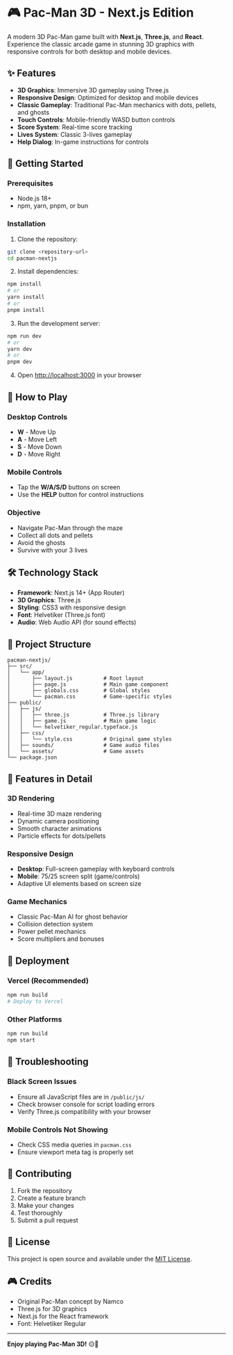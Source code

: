 # 🎮 Pac-Man 3D - Next.js Edition

A modern 3D Pac-Man game built with **Next.js**, **Three.js**, and **React**. Experience the classic arcade game in stunning 3D graphics with responsive controls for both desktop and mobile devices.

## ✨ Features

- **3D Graphics**: Immersive 3D gameplay using Three.js
- **Responsive Design**: Optimized for desktop and mobile devices
- **Classic Gameplay**: Traditional Pac-Man mechanics with dots, pellets, and ghosts
- **Touch Controls**: Mobile-friendly WASD button controls
- **Score System**: Real-time score tracking
- **Lives System**: Classic 3-lives gameplay
- **Help Dialog**: In-game instructions for controls

## 🚀 Getting Started

### Prerequisites
- Node.js 18+ 
- npm, yarn, pnpm, or bun

### Installation

1. Clone the repository:
```bash
git clone <repository-url>
cd pacman-nextjs
```

2. Install dependencies:
```bash
npm install
# or
yarn install
# or
pnpm install
```

3. Run the development server:
```bash
npm run dev
# or
yarn dev
# or
pnpm dev
```

4. Open [http://localhost:3000](http://localhost:3000) in your browser

## 🎯 How to Play

### Desktop Controls
- **W** - Move Up
- **A** - Move Left  
- **S** - Move Down
- **D** - Move Right

### Mobile Controls
- Tap the **W/A/S/D** buttons on screen
- Use the **HELP** button for control instructions

### Objective
- Navigate Pac-Man through the maze
- Collect all dots and pellets
- Avoid the ghosts
- Survive with your 3 lives

## 🛠️ Technology Stack

- **Framework**: Next.js 14+ (App Router)
- **3D Graphics**: Three.js
- **Styling**: CSS3 with responsive design
- **Font**: Helvetiker (Three.js font)
- **Audio**: Web Audio API (for sound effects)

## 📁 Project Structure

```
pacman-nextjs/
├── src/
│   └── app/
│       ├── layout.js          # Root layout
│       ├── page.js            # Main game component
│       ├── globals.css        # Global styles
│       └── pacman.css         # Game-specific styles
├── public/
│   ├── js/
│   │   ├── three.js           # Three.js library
│   │   ├── game.js            # Main game logic
│   │   └── helvetiker_regular.typeface.js
│   ├── css/
│   │   └── style.css          # Original game styles
│   ├── sounds/                # Game audio files
│   └── assets/                # Game assets
└── package.json
```

## 🎨 Features in Detail

### 3D Rendering
- Real-time 3D maze rendering
- Dynamic camera positioning
- Smooth character animations
- Particle effects for dots/pellets

### Responsive Design
- **Desktop**: Full-screen gameplay with keyboard controls
- **Mobile**: 75/25 screen split (game/controls)
- Adaptive UI elements based on screen size

### Game Mechanics
- Classic Pac-Man AI for ghost behavior
- Collision detection system
- Power pellet mechanics
- Score multipliers and bonuses

## 🚀 Deployment

### Vercel (Recommended)
```bash
npm run build
# Deploy to Vercel
```

### Other Platforms
```bash
npm run build
npm start
```

## 🐛 Troubleshooting

### Black Screen Issues
- Ensure all JavaScript files are in `/public/js/`
- Check browser console for script loading errors
- Verify Three.js compatibility with your browser

### Mobile Controls Not Showing
- Check CSS media queries in `pacman.css`
- Ensure viewport meta tag is properly set

## 🤝 Contributing

1. Fork the repository
2. Create a feature branch
3. Make your changes
4. Test thoroughly
5. Submit a pull request

## 📄 License

This project is open source and available under the [MIT License](LICENSE).

## 🎮 Credits

- Original Pac-Man concept by Namco
- Three.js for 3D graphics
- Next.js for the React framework
- Font: Helvetiker Regular

---

**Enjoy playing Pac-Man 3D!** 🟡👻
